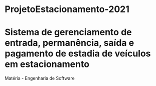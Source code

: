 # ProjetoEstacionamento-2021
# Sistema de gerenciamento de entrada, permanência, saída e pagamento de estadia de veículos em estacionamento
Matéria - Engenharia de Software

